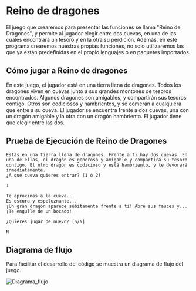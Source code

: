 # Reino de dragones

El juego que crearemos para presentar las funciones se llama "Reino de
Dragones", y permite al jugador elegir entre dos cuevas, en una de las
cuales encontrará un tesoro y en la otra su perdición. Además, en este
programa crearemos nuestras propias funciones, no solo utilizaremos las
que ya están predefinidas en el propio lenguajes o en paquetes importados.

## Cómo jugar a Reino de dragones

En este juego, el jugador está en una tierra llena de dragones. Todos
los dragones viven en cuevas junto a sus grandes montones de tesoros
encontrados. Algunos dragones son amigables, y compartirán sus tesoros
contigo. Otros son codiciosos y hambrientos, y se comerán a cualquiera
que entre a su cueva. El jugador se encuentra frente a dos cuevas, una
con un dragón amigable y la otra con un dragón hambriento. El jugador
tiene que elegir entre las dos.

## Prueba de Ejecución de Reino de Dragones

```
Estás en una tierra llena de dragones. Frente a ti hay dos cuevas. En
una de ellas, el dragón es generoso y amigable y compartirá su tesoro
contigo. El otro dragón es codicioso y está hambriento, y te devorará
inmediatamente.
¿A qué cueva quieres entrar? (1 ó 2)

1

Te aproximas a la cueva...
Es oscura y espeluznante...
¡Un gran dragon aparece súbitamente frente a ti! Abre sus fauces y...
¡Te engulle de un bocado!

¿Quieres jugar de nuevo? [S/N]

N
```

## Diagrama de flujo

Para facilitar el desarrollo del código se muestra un diagrama de flujo
del juego.

![Diagrama_flujo](https://inventwithpython.com/es/6_files/image003.jpg)
